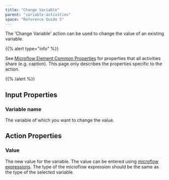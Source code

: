 ```yaml
---
title: "Change Variable"
parent: "variable-activities"
space: "Reference Guide 5"
---
```



The 'Change Variable' action can be used to change the value of an existing variable.

{{% alert type="info" %}}

See [Microflow Element Common Properties](microflow-element-common-properties) for properties that all activities share (e.g. caption). This page only describes the properties specific to the action.

{{% /alert %}}

## Input Properties

### Variable name

The variable of which you want to change the value.

## Action Properties

### Value

The new value for the variable. The value can be entered using [microflow expressions](microflow-expressions). The type of the microflow expression should be the same as the type of the selected variable.
